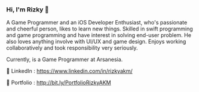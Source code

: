 ### Hi, I'm Rizky 👋

A Game Programmer and an iOS Developer Enthusiast, who's passionate and cheerful person, likes to learn new things. Skilled in swift programming and game programming and have interest in solving end-user problem. He also loves anything involve with UI/UX and game design. Enjoys working collaboratively and took responsibility very seriously.

Currently, is a Game Programmer at Arsanesia. <!--And looking for the oportunity to work and grow as an iOS Developer.-->

🔗 LinkedIn  : https://www.linkedin.com/in/rizkyakm/

🔗 Portfolio : http://bit.ly/PortfolioRizkyAKM

<!--
**shikirie/shikirie** is a ✨ _special_ ✨ repository because its `README.md` (this file) appears on your GitHub profile.

Here are some ideas to get you started:

- 🔭 I’m currently working on ...
- 🌱 I’m currently learning ...
- 👯 I’m looking to collaborate on ...
- 🤔 I’m looking for help with ...
- 💬 Ask me about ...
- 📫 How to reach me: ...
- 😄 Pronouns: ...
- ⚡ Fun fact: ...
-->
